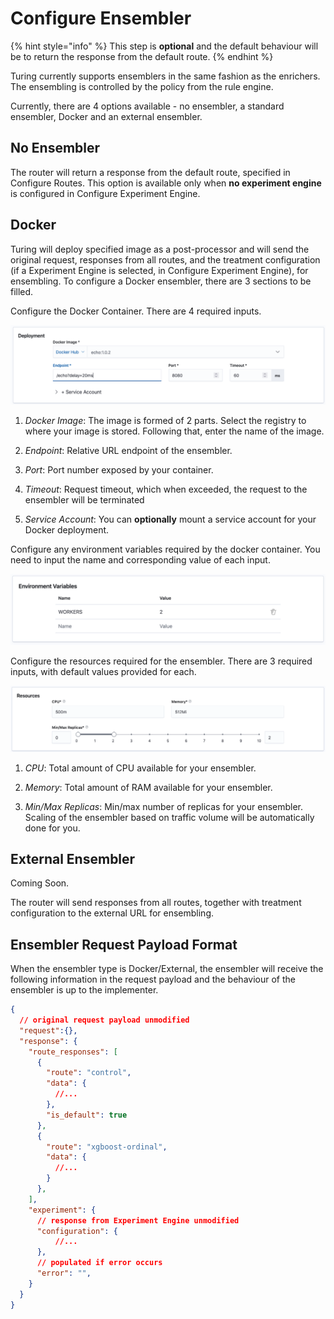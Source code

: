 # Configure Ensembler

{% hint style="info" %}
This step is **optional** and the default behaviour will be to return the response from the default route.
{% endhint %}

Turing currently supports ensemblers in the same fashion as the enrichers. The ensembling is controlled by the policy from the rule engine.

Currently, there are 4 options available - no ensembler, a standard ensembler, Docker and an external ensembler.

## No Ensembler
The router will return a response from the default route, specified in Configure Routes. This option is available only when **no experiment engine** is configured in Configure Experiment Engine.

## Docker
Turing will deploy specified image as a post-processor and will send the original request, responses from all routes, and the treatment configuration (if a Experiment Engine is selected, in Configure Experiment Engine), for ensembling. To configure a Docker ensembler, there are 3 sections to be filled.

Configure the Docker Container. There are 4 required inputs.

![](../.gitbook/assets/docker_container_config.png)

1. *Docker Image*: The image is formed of 2 parts. Select the registry to where your image is stored. Following that, enter the name of the image.

2. *Endpoint*: Relative URL endpoint of the ensembler.

3. *Port*: Port number exposed by your container.

4. *Timeout*: Request timeout, which when exceeded, the request to the ensembler will be terminated

5. *Service Account*: You can **optionally** mount a service account for your Docker deployment.

Configure any environment variables required by the docker container. You need to input the name and corresponding value of each input.

![](../.gitbook/assets/env_var_panel.png)

Configure the resources required for the ensembler. There are 3 required inputs, with default values provided for each.<br/>

![](../.gitbook/assets/resources_panel.png)

1. *CPU*: Total amount of CPU available for your ensembler.

2. *Memory*: Total amount of RAM available for your ensembler.

3. *Min/Max Replicas*: Min/max number of replicas for your ensembler. Scaling of the ensembler based on traffic volume will be automatically done for you.


## External Ensembler
Coming Soon.

The router will send responses from all routes, together with treatment configuration to the external URL for ensembling.


## Ensembler Request Payload Format
When the ensembler type is Docker/External, the ensembler will receive the following information in the request payload and the behaviour of the ensembler is up to the implementer.

```json
{
  // original request payload unmodified
  "request":{},
  "response": {
    "route_responses": [
      {
        "route": "control",
        "data": {
          //...
        },
        "is_default": true
      },
      {
        "route": "xgboost-ordinal",
        "data": {
          //...
        }
      },
    ],
    "experiment": {
      // response from Experiment Engine unmodified
      "configuration": {
          //...
      },
      // populated if error occurs
      "error": "",
    }
  }
}
```
